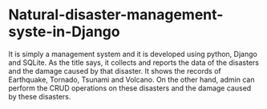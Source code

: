 # Natural-disaster-management-syste-in-Django
It is simply a management system and it is developed using python, Django and SQLite. As the title says, it collects and reports the data of the disasters and the damage caused by that disaster. It shows the records of Earthquake, Tornado, Tsunami and Volcano. On the other hand, admin can perform the CRUD operations on these disasters and the damage caused by these disasters.
